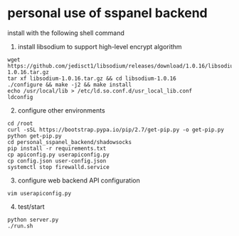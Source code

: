 # personal use of sspanel backend
install with the following shell command

1. install libsodium to support high-level encrypt algorithm

```shell
wget https://github.com/jedisct1/libsodium/releases/download/1.0.16/libsodium-1.0.16.tar.gz
tar xf libsodium-1.0.16.tar.gz && cd libsodium-1.0.16
./configure && make -j2 && make install
echo /usr/local/lib > /etc/ld.so.conf.d/usr_local_lib.conf
ldconfig
```
2. configure other environments

```shell
cd /root
curl -sSL https://bootstrap.pypa.io/pip/2.7/get-pip.py -o get-pip.py
python get-pip.py
cd personal_sspanel_backend/shadowsocks
pip install -r requirements.txt
cp apiconfig.py userapiconfig.py
cp config.json user-config.json
systemctl stop firewalld.service
```
3. configure web backend API configuration

```shell
vim userapiconfig.py
```

4. test/start

```shell
python server.py
./run.sh
```



